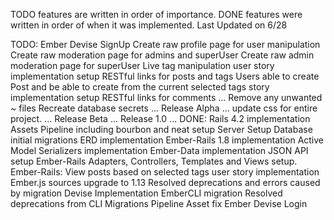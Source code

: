 TODO features are written in order of importance.
DONE features were written in order of when it was implemented.
Last Updated on 6/28

TODO:
	Ember Devise SignUp
	Create raw profile page for user manipulation
	Create raw moderation page for admins and superUser
	Create raw admin moderation page for superUser
	Live tag manipulation user story implementation
	setup RESTful links for posts and tags
	Users able to create Post and be able to create from the current selected tags story implementation
	setup RESTful links for comments
	...
	Remove any unwanted ~ files
	Recreate database secrets
	...
	Release Alpha
	...
	update css for entire project.
	...
	Release Beta
	...
	Release 1.0
	...
DONE:
	Rails 4.2 implementation
	Assets Pipeline including bourbon and neat setup
	Server Setup
	Database initial migrations
	ERD implementation
	Ember-Rails 1.8 implementation
	Active Model Serializers implementation
	Ember-Data implementation
	JSON API setup
	Ember-Rails Adapters, Controllers, Templates and Views setup.
	Ember-Rails: View posts based on selected tags user story implementation
	Ember.js sources upgrade to 1.13
	Resolved deprecations and errors caused by migration
	Devise Implementation
	EmberCLI migration
	Resolved deprecations from CLI Migrations
	Pipeline Asset fix
	Ember Devise Login

